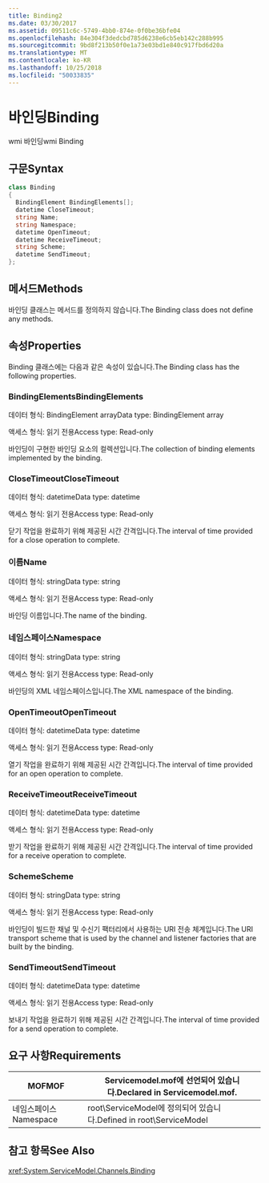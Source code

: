 ```yaml
---
title: Binding2
ms.date: 03/30/2017
ms.assetid: 09511c6c-5749-4bb0-874e-0f0be36bfe04
ms.openlocfilehash: 84e304f3dedcbd785d6238e6cb5eb142c288b995
ms.sourcegitcommit: 9bd8f213b50f0e1a73e03bd1e840c917fbd6d20a
ms.translationtype: MT
ms.contentlocale: ko-KR
ms.lasthandoff: 10/25/2018
ms.locfileid: "50033835"
---
```

# <a name="binding"></a><span data-ttu-id="6a6a9-102">바인딩</span><span class="sxs-lookup"><span data-stu-id="6a6a9-102">Binding</span></span>
<span data-ttu-id="6a6a9-103">wmi 바인딩</span><span class="sxs-lookup"><span data-stu-id="6a6a9-103">wmi Binding</span></span>  
  
## <a name="syntax"></a><span data-ttu-id="6a6a9-104">구문</span><span class="sxs-lookup"><span data-stu-id="6a6a9-104">Syntax</span></span>  
  
```csharp
class Binding  
{  
  BindingElement BindingElements[];  
  datetime CloseTimeout;  
  string Name;  
  string Namespace;  
  datetime OpenTimeout;  
  datetime ReceiveTimeout;  
  string Scheme;  
  datetime SendTimeout;  
};  
```  
  
## <a name="methods"></a><span data-ttu-id="6a6a9-105">메서드</span><span class="sxs-lookup"><span data-stu-id="6a6a9-105">Methods</span></span>  
 <span data-ttu-id="6a6a9-106">바인딩 클래스는 메서드를 정의하지 않습니다.</span><span class="sxs-lookup"><span data-stu-id="6a6a9-106">The Binding class does not define any methods.</span></span>  
  
## <a name="properties"></a><span data-ttu-id="6a6a9-107">속성</span><span class="sxs-lookup"><span data-stu-id="6a6a9-107">Properties</span></span>  
 <span data-ttu-id="6a6a9-108">Binding 클래스에는 다음과 같은 속성이 있습니다.</span><span class="sxs-lookup"><span data-stu-id="6a6a9-108">The Binding class has the following properties.</span></span>  
  
### <a name="bindingelements"></a><span data-ttu-id="6a6a9-109">BindingElements</span><span class="sxs-lookup"><span data-stu-id="6a6a9-109">BindingElements</span></span>  
 <span data-ttu-id="6a6a9-110">데이터 형식: BindingElement array</span><span class="sxs-lookup"><span data-stu-id="6a6a9-110">Data type: BindingElement array</span></span>  
  
 <span data-ttu-id="6a6a9-111">액세스 형식: 읽기 전용</span><span class="sxs-lookup"><span data-stu-id="6a6a9-111">Access type: Read-only</span></span>  
  
 <span data-ttu-id="6a6a9-112">바인딩이 구현한 바인딩 요소의 컬렉션입니다.</span><span class="sxs-lookup"><span data-stu-id="6a6a9-112">The collection of binding elements implemented by the binding.</span></span>  
  
### <a name="closetimeout"></a><span data-ttu-id="6a6a9-113">CloseTimeout</span><span class="sxs-lookup"><span data-stu-id="6a6a9-113">CloseTimeout</span></span>  
 <span data-ttu-id="6a6a9-114">데이터 형식: datetime</span><span class="sxs-lookup"><span data-stu-id="6a6a9-114">Data type: datetime</span></span>  
  
 <span data-ttu-id="6a6a9-115">액세스 형식: 읽기 전용</span><span class="sxs-lookup"><span data-stu-id="6a6a9-115">Access type: Read-only</span></span>  
  
 <span data-ttu-id="6a6a9-116">닫기 작업을 완료하기 위해 제공된 시간 간격입니다.</span><span class="sxs-lookup"><span data-stu-id="6a6a9-116">The interval of time provided for a close operation to complete.</span></span>  
  
### <a name="name"></a><span data-ttu-id="6a6a9-117">이름</span><span class="sxs-lookup"><span data-stu-id="6a6a9-117">Name</span></span>  
 <span data-ttu-id="6a6a9-118">데이터 형식: string</span><span class="sxs-lookup"><span data-stu-id="6a6a9-118">Data type: string</span></span>  
  
 <span data-ttu-id="6a6a9-119">액세스 형식: 읽기 전용</span><span class="sxs-lookup"><span data-stu-id="6a6a9-119">Access type: Read-only</span></span>  
  
 <span data-ttu-id="6a6a9-120">바인딩 이름입니다.</span><span class="sxs-lookup"><span data-stu-id="6a6a9-120">The name of the binding.</span></span>  
  
### <a name="namespace"></a><span data-ttu-id="6a6a9-121">네임스페이스</span><span class="sxs-lookup"><span data-stu-id="6a6a9-121">Namespace</span></span>  
 <span data-ttu-id="6a6a9-122">데이터 형식: string</span><span class="sxs-lookup"><span data-stu-id="6a6a9-122">Data type: string</span></span>  
  
 <span data-ttu-id="6a6a9-123">액세스 형식: 읽기 전용</span><span class="sxs-lookup"><span data-stu-id="6a6a9-123">Access type: Read-only</span></span>  
  
 <span data-ttu-id="6a6a9-124">바인딩의 XML 네임스페이스입니다.</span><span class="sxs-lookup"><span data-stu-id="6a6a9-124">The XML namespace of the binding.</span></span>  
  
### <a name="opentimeout"></a><span data-ttu-id="6a6a9-125">OpenTimeout</span><span class="sxs-lookup"><span data-stu-id="6a6a9-125">OpenTimeout</span></span>  
 <span data-ttu-id="6a6a9-126">데이터 형식: datetime</span><span class="sxs-lookup"><span data-stu-id="6a6a9-126">Data type: datetime</span></span>  
  
 <span data-ttu-id="6a6a9-127">액세스 형식: 읽기 전용</span><span class="sxs-lookup"><span data-stu-id="6a6a9-127">Access type: Read-only</span></span>  
  
 <span data-ttu-id="6a6a9-128">열기 작업을 완료하기 위해 제공된 시간 간격입니다.</span><span class="sxs-lookup"><span data-stu-id="6a6a9-128">The interval of time provided for an open operation to complete.</span></span>  
  
### <a name="receivetimeout"></a><span data-ttu-id="6a6a9-129">ReceiveTimeout</span><span class="sxs-lookup"><span data-stu-id="6a6a9-129">ReceiveTimeout</span></span>  
 <span data-ttu-id="6a6a9-130">데이터 형식: datetime</span><span class="sxs-lookup"><span data-stu-id="6a6a9-130">Data type: datetime</span></span>  
  
 <span data-ttu-id="6a6a9-131">액세스 형식: 읽기 전용</span><span class="sxs-lookup"><span data-stu-id="6a6a9-131">Access type: Read-only</span></span>  
  
 <span data-ttu-id="6a6a9-132">받기 작업을 완료하기 위해 제공된 시간 간격입니다.</span><span class="sxs-lookup"><span data-stu-id="6a6a9-132">The interval of time provided for a receive operation to complete.</span></span>  
  
### <a name="scheme"></a><span data-ttu-id="6a6a9-133">Scheme</span><span class="sxs-lookup"><span data-stu-id="6a6a9-133">Scheme</span></span>  
 <span data-ttu-id="6a6a9-134">데이터 형식: string</span><span class="sxs-lookup"><span data-stu-id="6a6a9-134">Data type: string</span></span>  
  
 <span data-ttu-id="6a6a9-135">액세스 형식: 읽기 전용</span><span class="sxs-lookup"><span data-stu-id="6a6a9-135">Access type: Read-only</span></span>  
  
 <span data-ttu-id="6a6a9-136">바인딩이 빌드한 채널 및 수신기 팩터리에서 사용하는 URI 전송 체계입니다.</span><span class="sxs-lookup"><span data-stu-id="6a6a9-136">The URI transport scheme that is used by the channel and listener factories that are built by the binding.</span></span>  
  
### <a name="sendtimeout"></a><span data-ttu-id="6a6a9-137">SendTimeout</span><span class="sxs-lookup"><span data-stu-id="6a6a9-137">SendTimeout</span></span>  
 <span data-ttu-id="6a6a9-138">데이터 형식: datetime</span><span class="sxs-lookup"><span data-stu-id="6a6a9-138">Data type: datetime</span></span>  
  
 <span data-ttu-id="6a6a9-139">액세스 형식: 읽기 전용</span><span class="sxs-lookup"><span data-stu-id="6a6a9-139">Access type: Read-only</span></span>  
  
 <span data-ttu-id="6a6a9-140">보내기 작업을 완료하기 위해 제공된 시간 간격입니다.</span><span class="sxs-lookup"><span data-stu-id="6a6a9-140">The interval of time provided for a send operation to complete.</span></span>  
  
## <a name="requirements"></a><span data-ttu-id="6a6a9-141">요구 사항</span><span class="sxs-lookup"><span data-stu-id="6a6a9-141">Requirements</span></span>  
  
|<span data-ttu-id="6a6a9-142">MOF</span><span class="sxs-lookup"><span data-stu-id="6a6a9-142">MOF</span></span>|<span data-ttu-id="6a6a9-143">Servicemodel.mof에 선언되어 있습니다.</span><span class="sxs-lookup"><span data-stu-id="6a6a9-143">Declared in Servicemodel.mof.</span></span>|  
|---------|-----------------------------------|  
|<span data-ttu-id="6a6a9-144">네임스페이스</span><span class="sxs-lookup"><span data-stu-id="6a6a9-144">Namespace</span></span>|<span data-ttu-id="6a6a9-145">root\ServiceModel에 정의되어 있습니다.</span><span class="sxs-lookup"><span data-stu-id="6a6a9-145">Defined in root\ServiceModel</span></span>|  
  
## <a name="see-also"></a><span data-ttu-id="6a6a9-146">참고 항목</span><span class="sxs-lookup"><span data-stu-id="6a6a9-146">See Also</span></span>  
 <xref:System.ServiceModel.Channels.Binding>
